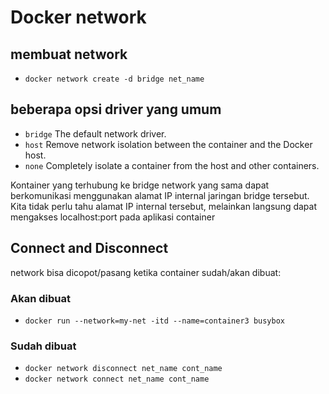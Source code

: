 # Docker network

## membuat network

- `docker network create -d bridge net_name`

## beberapa opsi driver yang umum

- `bridge` The default network driver.
- `host` Remove network isolation between the container and the Docker host.
- `none` Completely isolate a container from the host and other containers.

Kontainer yang terhubung ke bridge network yang sama dapat berkomunikasi menggunakan alamat IP internal jaringan bridge tersebut. Kita tidak perlu tahu alamat IP internal tersebut, melainkan langsung dapat mengakses localhost:port pada aplikasi container

## Connect and Disconnect

network bisa dicopot/pasang ketika container sudah/akan dibuat:

### Akan dibuat

- `docker run --network=my-net -itd --name=container3 busybox`

### Sudah dibuat

- `docker network disconnect net_name cont_name`
- `docker network connect net_name cont_name`
